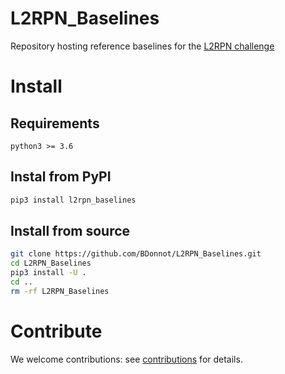 # L2RPN_Baselines
Repository hosting reference baselines for the [L2RPN challenge](https://l2rpn.chalearn.org/)

# Install 
## Requirements
`python3 >= 3.6`

## Instal from PyPI
```sh
pip3 install l2rpn_baselines
```
## Install from source
```sh
git clone https://github.com/BDonnot/L2RPN_Baselines.git
cd L2RPN_Baselines
pip3 install -U .
cd ..
rm -rf L2RPN_Baselines
```

# Contribute

We welcome contributions: see [contributions](/CONTRIBUTE.md) for details.